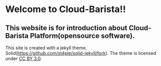 Welcome to Cloud-Barista!!
===========================

## This website is for introduction about Cloud-Barista Platform(opensource software).

This site is created with a jekyll theme, Solid(https://github.com/st4ple/solid-jekyll/fork).
The theme is licensed under [CC BY 3.0](https://creativecommons.org/licenses/by/3.0/).
